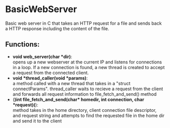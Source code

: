 # BasicWebServer
Basic web server in C that takes an HTTP request for a file and sends back a HTTP response including the content of the file. 

## Functions:
- **void web_server(char *dir)**: <br>
opens up a new webserver at the current IP and listens for connections in a loop. If a new connection is found, a new thread is created to accept a request from the connected client. <br>
- **void *thread_caller(void *params)**: <br> 
a method called with a new thread that takes in a "struct connectParams". thread_caller waits to recieve a request from the client and forwards all request information to file_fetch_and_send() method <br>
- (**)int file_fetch_and_send(char* homedir, int connection, char *request)(**): <br>
method takes in the home directory, client connection file descriptor,
and request string and attempts to find the requested file in the home dir and send it to the client

